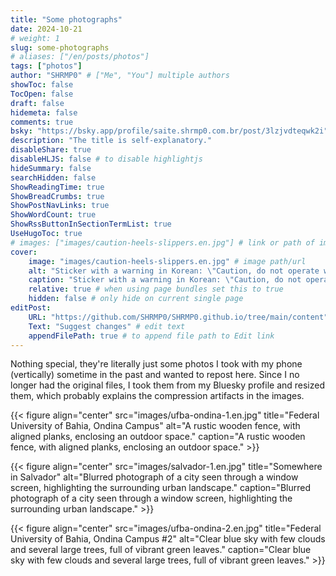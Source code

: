 ```yaml
---
title: "Some photographs"
date: 2024-10-21
# weight: 1
slug: some-photographs
# aliases: ["/en/posts/photos"]
tags: ["photos"]
author: "SHRMP0" # ["Me", "You"] multiple authors
showToc: false
TocOpen: false
draft: false
hidemeta: false
comments: true
bsky: "https://bsky.app/profile/saite.shrmp0.com.br/post/3lzjvdteqwk2i" # link to your bsky post
description: "The title is self-explanatory."
disableShare: true
disableHLJS: false # to disable highlightjs
hideSummary: false
searchHidden: false
ShowReadingTime: true
ShowBreadCrumbs: true
ShowPostNavLinks: true
ShowWordCount: true
ShowRssButtonInSectionTermList: true
UseHugoToc: true
# images: ["images/caution-heels-slippers.en.jpg"] # link or path of image for opengraph, twitter-cards
cover:
    image: "images/caution-heels-slippers.en.jpg" # image path/url
    alt: "Sticker with a warning in Korean: \"Caution, do not operate while wearing high heels or slippers.\"" # alt text
    caption: "Sticker with a warning in Korean: \"Caution, do not operate while wearing high heels or slippers.\"" # display caption under cover
    relative: true # when using page bundles set this to true
    hidden: false # only hide on current single page
editPost:
    URL: "https://github.com/SHRMP0/SHRMP0.github.io/tree/main/content"
    Text: "Suggest changes" # edit text
    appendFilePath: true # to append file path to Edit link
---
```


Nothing special, they're literally just some photos I took with my phone (vertically) sometime in the past and wanted to repost here. Since I no longer had the original files, I took them from my Bluesky profile and resized them, which probably explains the compression artifacts in the images.

{{< figure align="center" src="images/ufba-ondina-1.en.jpg" title="Federal University of Bahia, Ondina Campus" alt="A rustic wooden fence, with aligned planks, enclosing an outdoor space." caption="A rustic wooden fence, with aligned planks, enclosing an outdoor space." >}}

{{< figure align="center" src="images/salvador-1.en.jpg" title="Somewhere in Salvador" alt="Blurred photograph of a city seen through a window screen, highlighting the surrounding urban landscape." caption="Blurred photograph of a city seen through a window screen, highlighting the surrounding urban landscape." >}}

{{< figure align="center" src="images/ufba-ondina-2.en.jpg" title="Federal University of Bahia, Ondina Campus #2" alt="Clear blue sky with few clouds and several large trees, full of vibrant green leaves." caption="Clear blue sky with few clouds and several large trees, full of vibrant green leaves." >}}
